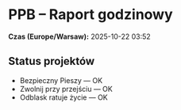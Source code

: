 # PPB – Raport godzinowy
**Czas (Europe/Warsaw):** 2025-10-22 03:52

## Status projektów
- Bezpieczny Pieszy — OK
- Zwolnij przy przejściu — OK
- Odblask ratuje życie — OK

